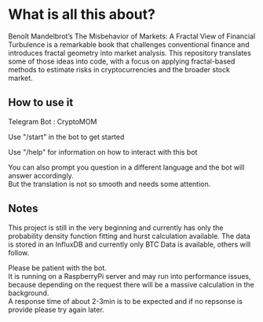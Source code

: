 # What is all this about?

Benoît Mandelbrot’s The Misbehavior of Markets: A Fractal View of Financial Turbulence is a remarkable book that challenges conventional finance and introduces fractal geometry into market analysis. This repository translates some of those ideas into code, with a focus on applying fractal-based methods to estimate risks in cryptocurrencies and the broader stock market.


## How to use it

Telegram Bot : CryptoMOM

Use "/start" in the bot to get started  

Use "/help" for information on how to interact with this bot

You can also prompt you question in a different language and the bot will answer accordingly.  
But the translation is not so smooth and needs some attention.


## Notes

This project is still in the very beginning and currently has only the probability density function fitting and hurst calculation available.
The data is stored in an InfluxDB and currently only BTC Data is available, others will follow.

Please be patient with the bot.  
It is running on a RaspberryPi server and may run into performance issues, because depending on the request there will be a massive calculation in the background.  
A response time of about 2-3min is to be expected and if no repsonse is provide please try again later.

